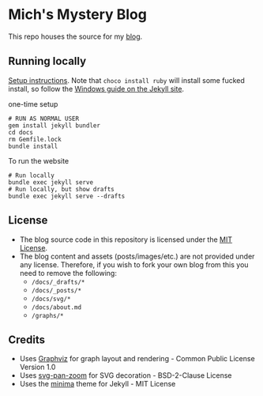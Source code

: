# Mich's Mystery Blog
This repo houses the source for my [blog](https://www.zkxs.dev/).

## Running locally

[Setup instructions](https://docs.github.com/en/pages/setting-up-a-github-pages-site-with-jekyll/testing-your-github-pages-site-locally-with-jekyll). Note that `choco install ruby` will install some fucked install, so follow the [Windows guide on the Jekyll site](https://jekyllrb.com/docs/installation/windows/).

one-time setup

```shell
# RUN AS NORMAL USER
gem install jekyll bundler
cd docs
rm Gemfile.lock
bundle install
```

To run the website

```shell
# Run locally
bundle exec jekyll serve
# Run locally, but show drafts
bundle exec jekyll serve --drafts
```

## License
- The blog source code in this repository is licensed under the [MIT License](LICENSE.txt).
- The blog content and assets (posts/images/etc.) are not provided under any license. Therefore, if you wish to fork your own blog from this you need to remove the following:
  - `/docs/_drafts/*`
  - `/docs/_posts/*`
  - `/docs/svg/*`
  - `/docs/about.md`
  - `/graphs/*`

## Credits
- Uses [Graphviz](https://graphviz.org/) for graph layout and rendering - Common Public License Version 1.0
- Uses [svg-pan-zoom](https://github.com/bumbu/svg-pan-zoom) for SVG decoration - BSD-2-Clause License
- Uses the [minima](https://github.com/jekyll/minima) theme for Jekyll - MIT License
